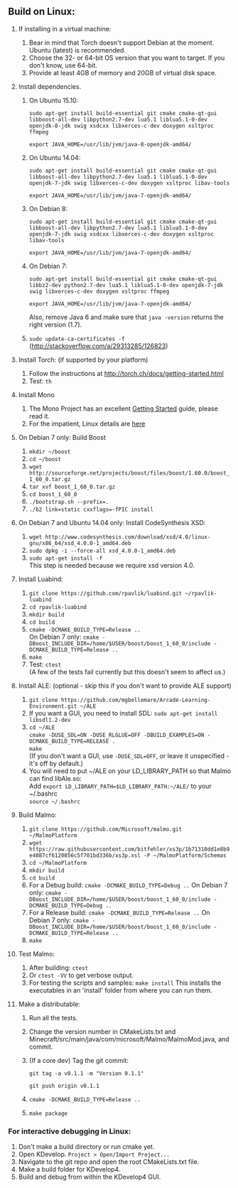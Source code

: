 ## Build on Linux: ##

1. If installing in a virtual machine:
    1. Bear in mind that Torch doesn't support Debian at the moment. Ubuntu (latest) is recommended.
    2. Choose the 32- or 64-bit OS version that you want to target. If you don't know, use 64-bit.
    3. Provide at least 4GB of memory and 20GB of virtual disk space.

2. Install dependencies.
    1. On Ubuntu 15.10:  
    
         `sudo apt-get install build-essential git cmake cmake-qt-gui libboost-all-dev libpython2.7-dev lua5.1 liblua5.1-0-dev openjdk-8-jdk swig xsdcxx libxerces-c-dev doxygen xsltproc ffmpeg`  
         
         `export JAVA_HOME=/usr/lib/jvm/java-8-openjdk-amd64/`  
         
    2. On Ubuntu 14.04:  
    
         `sudo apt-get install build-essential git cmake cmake-qt-gui libboost-all-dev libpython2.7-dev lua5.1 liblua5.1-0-dev openjdk-7-jdk swig libxerces-c-dev doxygen xsltproc libav-tools`  
         
         `export JAVA_HOME=/usr/lib/jvm/java-7-openjdk-amd64/`  
         
    3. On Debian 8:  
    
         `sudo apt-get install build-essential git cmake cmake-qt-gui libboost-all-dev libpython2.7-dev lua5.1 liblua5.1-0-dev openjdk-7-jdk swig xsdcxx libxerces-c-dev doxygen xsltproc libav-tools`  
         
         `export JAVA_HOME=/usr/lib/jvm/java-7-openjdk-amd64/`  
         
    4. On Debian 7:  
    
         `sudo apt-get install build-essential git cmake cmake-qt-gui libbz2-dev python2.7-dev lua5.1 liblua5.1-0-dev openjdk-7-jdk swig libxerces-c-dev doxygen xsltproc ffmpeg`  
         
         `export JAVA_HOME=/usr/lib/jvm/java-7-openjdk-amd64/`
         
         Also, remove Java 6 and make sure that `java -version` returns the right version (1.7).
         
    5. `sudo update-ca-certificates -f` (http://stackoverflow.com/a/29313285/126823)

4. Install Torch: (if supported by your platform)
    1. Follow the instructions at http://torch.ch/docs/getting-started.html
    2. Test: `th`

5. Install Mono
    1. The Mono Project has an excellent [Getting Started](http://www.mono-project.com/docs/) guide, please read it.
    2. For the impatient, Linux details are [here](http://www.mono-project.com/docs/getting-started/install/linux/)
    
6. On Debian 7 only: Build Boost
    1. `mkdir ~/boost`
    2. `cd ~/boost`
    3. `wget http://sourceforge.net/projects/boost/files/boost/1.60.0/boost_1_60_0.tar.gz`
    4. `tar xvf boost_1_60_0.tar.gz`
    5. `cd boost_1_60_0`
    6. `./bootstrap.sh --prefix=.`
    7. `./b2 link=static cxxflags=-fPIC install`

7. On Debian 7 and Ubuntu 14.04 only: Install CodeSynthesis XSD:
    1. `wget http://www.codesynthesis.com/download/xsd/4.0/linux-gnu/x86_64/xsd_4.0.0-1_amd64.deb`
    2. `sudo dpkg -i --force-all xsd_4.0.0-1_amd64.deb`  
    3. `sudo apt-get install -f`  
       This step is needed because we require xsd version 4.0.
     
8. Install Luabind:
    1. `git clone https://github.com/rpavlik/luabind.git ~/rpavlik-luabind`
    2. `cd rpavlik-luabind`
    3. `mkdir build`
    4. `cd build`
    5. `cmake -DCMAKE_BUILD_TYPE=Release ..`  
       On Debian 7 only: `cmake -DBoost_INCLUDE_DIR=/home/$USER/boost/boost_1_60_0/include -DCMAKE_BUILD_TYPE=Release ..`
    6. `make`
    7. Test: `ctest`  
       (A few of the tests fail currently but this doesn't seem to affect us.)

9. Install ALE: (optional - skip this if you don't want to provide ALE support)
    1. `git clone https://github.com/mgbellemare/Arcade-Learning-Environment.git ~/ALE`
    2. If you want a GUI, you need to install SDL:
       `sudo apt-get install libsdl1.2-dev`
    3. `cd ~/ALE`  
       `cmake -DUSE_SDL=ON -DUSE_RLGLUE=OFF -DBUILD_EXAMPLES=ON -DCMAKE_BUILD_TYPE=RELEASE .`  
       `make`  
       (If you don't want a GUI, use `-DUSE_SDL=OFF`, or leave it unspecified - it's off by default.)
    4. You will need to put ~/ALE on your LD_LIBRARY_PATH so that Malmo can find libAle.so:  
       Add `export LD_LIBRARY_PATH=$LD_LIBRARY_PATH:~/ALE/` to your ~/.bashrc  
      `source ~/.bashrc`
       
10. Build Malmo:
    1. `git clone https://github.com/Microsoft/malmo.git ~/MalmoPlatform`
    2. `wget https://raw.githubusercontent.com/bitfehler/xs3p/1b71310dd1e8b9e4087cf6120856c5f701bd336b/xs3p.xsl -P ~/MalmoPlatform/Schemas`
    3. `cd ~/MalmoPlatform`
    4. `mkdir build`
    5. `cd build`
    6. For a Debug build: `cmake -DCMAKE_BUILD_TYPE=Debug ..`
       On Debian 7 only: `cmake -DBoost_INCLUDE_DIR=/home/$USER/boost/boost_1_60_0/include -DCMAKE_BUILD_TYPE=Debug ..`
    7. For a Release build: `cmake -DCMAKE_BUILD_TYPE=Release ..`
       On Debian 7 only: `cmake -DBoost_INCLUDE_DIR=/home/$USER/boost/boost_1_60_0/include -DCMAKE_BUILD_TYPE=Release ..`
    8. `make`

10. Test Malmo:
    1. After building: `ctest`
    2. Or `ctest -VV` to get verbose output.
    3. For testing the scripts and samples: `make install` This installs the executables in an 'install' folder from where you can run them.

11. Make a distributable:
    1. Run all the tests.
    2. Change the version number in CMakeLists.txt and Minecraft/src/main/java/com/microsoft/Malmo/MalmoMod.java, and commit.
    3. (If a core dev) Tag the git commit:
    
       `git tag -a v0.1.1 -m "Version 0.1.1"`
       
       `git push origin v0.1.1`

    4. `cmake -DCMAKE_BUILD_TYPE=Release ..`
    5. `make package`

### For interactive debugging in Linux: ###

1. Don't make a build directory or run cmake yet.
2. Open KDevelop. `Project > Open/Import Project...`
3. Navigate to the git repo and open the root CMakeLists.txt file.
4. Make a build folder for KDevelop4.
5. Build and debug from within the KDevelop4 GUI.

